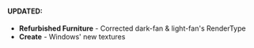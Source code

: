 #### UPDATED:
- **Refurbished Furniture** - Corrected dark-fan & light-fan's RenderType
- **Create** - Windows' new textures